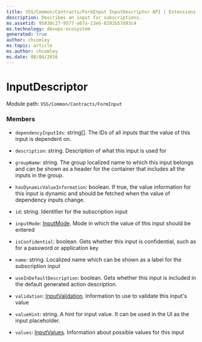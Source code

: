 ```yaml
---
title: VSS/Common/Contracts/FormInput InputDescriptor API | Extensions for Azure DevOps Services
description: Describes an input for subscriptions.
ms.assetid: 95830c27-9577-a67a-13e6-8291b57d93c4
ms.technology: devops-ecosystem
generated: true
author: chcomley
ms.topic: article
ms.author: chcomley
ms.date: 08/04/2016
---
```


# InputDescriptor

Module path: `VSS/Common/Contracts/FormInput`

### Members

- `dependencyInputIds`: string[]. The IDs of all inputs that the value of this input is dependent on.

- `description`: string. Description of what this input is used for

- `groupName`: string. The group localized name to which this input belongs and can be shown as a header for the container that includes all the inputs in the group.

- `hasDynamicValueInformation`: boolean. If true, the value information for this input is dynamic and should be fetched when the value of dependency inputs change.

- `id`: string. Identifier for the subscription input

- `inputMode`: [InputMode](../../../../VSS/Common/Contracts/FormInput/InputMode.md). Mode in which the value of this input should be entered

- `isConfidential`: boolean. Gets whether this input is confidential, such as for a password or application key

- `name`: string. Localized name which can be shown as a label for the subscription input

- `useInDefaultDescription`: boolean. Gets whether this input is included in the default generated action description.

- `validation`: [InputValidation](../../../../VSS/Common/Contracts/FormInput/InputValidation.md). Information to use to validate this input&#x27;s value

- `valueHint`: string. A hint for input value. It can be used in the UI as the input placeholder.

- `values`: [InputValues](../../../../VSS/Common/Contracts/FormInput/InputValues.md). Information about possible values for this input
